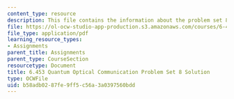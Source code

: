```yaml
---
content_type: resource
description: This file contains the information about the problem set 8 solution.
file: https://ol-ocw-studio-app-production.s3.amazonaws.com/courses/6-453-quantum-optical-communication-fall-2016/b58adb0287fe9ff5c56a3a0397560bdd_MIT6_453F16_ps8_sol.pdf
file_type: application/pdf
learning_resource_types:
- Assignments
parent_title: Assignments
parent_type: CourseSection
resourcetype: Document
title: 6.453 Quantum Optical Communication Problem Set 8 Solution
type: OCWFile
uid: b58adb02-87fe-9ff5-c56a-3a0397560bdd
---
```

